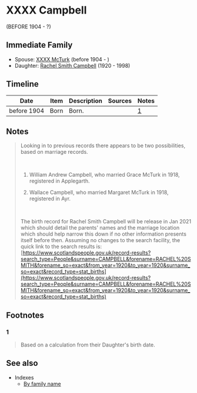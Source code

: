 ﻿---
layout: person
subject_key: i4716977
permalink: /people/i4716977
---

# XXXX Campbell
(BEFORE 1904 - ?)

## Immediate Family

* Spouse: [XXXX McTurk](./@i54145218@-xxxx-mcturk-b1904-d.md) (before 1904 - )
* Daughter: [Rachel Smith Campbell](./@i40394043@-rachel-smith-campbell-b1920-d1998.md) (1920 - 1998)

## Timeline

Date | Item | Description | Sources | Notes
---|---|---|---|---
before 1904 | Born | Born. |  | [1](#1)

## Notes

> Looking in to previous records there appears to be two possibilities, based on marriage records.
>
> <br/>
>
> 1. William Andrew Campbell, who married Grace McTurk in 1918, registered in Applegarth.
>
> 2. Wallace Campbell, who married Margaret McTurk in 1918, registered in Ayr.
>
> <br/>
>
> The birth record for Rachel Smith Campbell will be release in Jan 2021 which should detail the parents' names and the marriage location which should help narrow this down if no other information presents itself before then. Assuming no changes to the search facility, the quick link to the search results is: [https://www.scotlandspeople.gov.uk/record-results?search_type=People&surname=CAMPBELL&forename=RACHEL%20SMITH&forename_so=exact&from_year=1920&to_year=1920&surname_so=exact&record_type=stat_births](https://www.scotlandspeople.gov.uk/record-results?search_type=People&surname=CAMPBELL&forename=RACHEL%20SMITH&forename_so=exact&from_year=1920&to_year=1920&surname_so=exact&record_type=stat_births)
>


## Footnotes

### 1

> Based on a calculation from their Daughter's birth date.
>



## See also

- Indexes
  - [By family name](../index-by-family-name.md)
